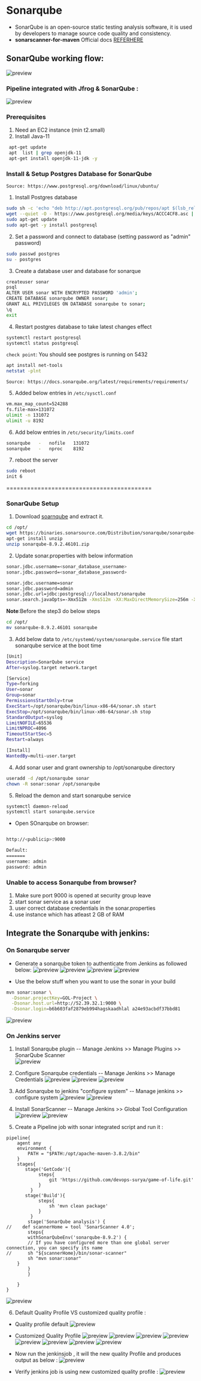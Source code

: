 # Sonarqube 
* SonarQube is an open-source static testing analysis software, it is used by developers to manage source code quality and consistency.
* __sonarscanner-for-maven__ Official docs [REFERHERE](https://docs.sonarqube.org/latest/analysis/scan/sonarscanner-for-maven/)

## SonarQube working flow:
![preview](../images/sqworking.png)


### Pipeline integrated with Jfrog & SonarQube :
![preview](../images/sqpipeline.png)

### Prerequisites
1. Need an EC2 instance (min t2.small)
2. Install Java-11
  ```sh 
   apt-get update   
   apt  list | grep openjdk-11  
   apt-get install openjdk-11-jdk -y   
   ```

### Install & Setup Postgres Database for SonarQube
`Source: https://www.postgresql.org/download/linux/ubuntu/`  
1. Install Postgres database   
  ```sh 
  sudo sh -c 'echo "deb http://apt.postgresql.org/pub/repos/apt $(lsb_release -cs)-pgdg main" > /etc/apt/sources.list.d/pgdg.list'  
  wget --quiet -O - https://www.postgresql.org/media/keys/ACCC4CF8.asc | sudo apt-key add -
  sudo apt-get update
  sudo apt-get -y install postgresql
  ```

2. Set a password and connect to database (setting password as "admin" password)
  
  ```sh
  sudo passwd postgres
  su - postgres
  ```

3. Create a database user and database for sonarque 
  ```sh 
  createuser sonar
  psql
  ALTER USER sonar WITH ENCRYPTED PASSWORD 'admin';
  CREATE DATABASE sonarqube OWNER sonar;
  GRANT ALL PRIVILEGES ON DATABASE sonarqube to sonar;
  \q
  exit
  ``` 

4. Restart postgres database to take latest changes effect 
  ```sh 
  systemctl restart postgresql 
  systemctl status postgresql
  ```
`check point`: You should see postgres is running on 5432
```sh
apt install net-tools
netstat -plnt
```

`Source: https://docs.sonarqube.org/latest/requirements/requirements/`

5. Added below entries in `/etc/sysctl.conf`
  ```sh 
  vm.max_map_count=524288
  fs.file-max=131072
  ulimit -n 131072
  ulimit -u 8192
  ```
6. Add below entries in `/etc/security/limits.conf`
  ```sh 
  sonarqube   -   nofile   131072
  sonarqube   -   nproc    8192
  ```

7. reboot the server 
  ```sh 
  sudo reboot 
  init 6 
  ```
  ==========================================

 ### SonarQube Setup

1. Download [soarnqube](https://www.sonarqube.org/downloads/) and extract it.   
  ```sh 
  cd /opt/
  wget https://binaries.sonarsource.com/Distribution/sonarqube/sonarqube-8.9.2.46101.zip
  apt-get install unzip
  unzip sonarqube-8.9.2.46101.zip
  ```

2. Update sonar.properties with below information 
  ```sh
  sonar.jdbc.username=<sonar_database_username>
  sonar.jdbc.password=<sonar_database_password>

  sonar.jdbc.username=sonar
  sonar.jdbc.password=admin
  sonar.jdbc.url=jdbc:postgresql://localhost/sonarqube
  sonar.search.javaOpts=-Xmx512m -Xms512m -XX:MaxDirectMemorySize=256m -XX:+HeapDumpOnOutOfMemoryError
  ```

__Note__:Before the step3 do below steps 
```sh
cd /opt/
mv sonarqube-8.9.2.46101 sonarqube
``` 

3. Add below data to `/etc/systemd/system/sonarqube.service` file start sonarqube service at the boot time 
  ```sh   
  [Unit]
  Description=SonarQube service
  After=syslog.target network.target

  [Service]
  Type=forking
  User=sonar
  Group=sonar
  PermissionsStartOnly=true
  ExecStart=/opt/sonarqube/bin/linux-x86-64/sonar.sh start 
  ExecStop=/opt/sonarqube/bin/linux-x86-64/sonar.sh stop
  StandardOutput=syslog
  LimitNOFILE=65536
  LimitNPROC=4096
  TimeoutStartSec=5
  Restart=always

  [Install]
  WantedBy=multi-user.target
  ```

4. Add sonar user and grant ownership to /opt/sonarqube directory 
  ```sh 
  useradd -d /opt/sonarqube sonar
  chown -R sonar:sonar /opt/sonarqube
  ```

5. Reload the demon and start sonarqube service 
  ```sh 
  systemctl daemon-reload 
  systemctl start sonarqube.service 
  ```


* Open SOnarqube on browser:

```sh

http://<publicip>:9000

Default:
=======
username: admin
password: admin
```
 ### Unable to access Sonarqube from browser? 

 1. Make sure port 9000 is opened at security group leave
 2. start sonar service as a sonar user 
 3. user correct database credentials in the sonar.properties
 4. use instance which has atleast 2 GB of RAM


## Integrate the Sonarqube with jenkins:
### On Sonarqube server 
* Generate a sonarqube token to authenticate from Jenkins as followed below:
![preview](../images/sq1.png)
![preview](../images/sq2.png)
![preview](../images/sq3.png)
![preview](../images/sq4.png)

* Use the below stuff when you want to use the sonar in your build 
```sh
mvn sonar:sonar \
  -Dsonar.projectKey=GOL-Project \
  -Dsonar.host.url=http://52.39.32.1:9000 \
  -Dsonar.login=b6b603faf2879eb994hagskaadhlal a24e93acbdf37bbd81
```
![preview](../images/sq5.png)



### On Jenkins server 
1. Install Sonarqube plugin --  Manage Jenkins >> Manage Plugins >> SonarQube Scanner  
![preview](../images/sq6.png)

2. Configure Sonarqube credentials  -- Manage Jenkins >> Manage Credentials 
![preview](../images/sq7.png)
![preview](../images/sq8.png)
![preview](../images/sq9.png)

3. Add Sonarqube to jenkins "configure system"  -- Manage jenkins >> configure system
![preview](../images/sq10.png)
![preview](../images/sq11.png)


4. Install SonarScanner -- Manage Jenkins >> Global Tool Configuration
![preview](../images/sq12.png)
![preview](../images/sq13.png)

5. Create a  Pipeline job with sonar integrated script and run it :

```
pipeline{
    agent any
    environment {
        PATH = "$PATH:/opt/apache-maven-3.8.2/bin"
    }
    stages{
       stage('GetCode'){
            steps{
                git 'https://github.com/devops-surya/game-of-life.git'
            }
         }        
       stage('Build'){
            steps{
                sh 'mvn clean package'
            }
         }
        stage('SonarQube analysis') {
//    def scannerHome = tool 'SonarScanner 4.0';
        steps{
        withSonarQubeEnv('sonarqube-8.9.2') { 
        // If you have configured more than one global server connection, you can specify its name
//      sh "${scannerHome}/bin/sonar-scanner"
        sh "mvn sonar:sonar"
    }
        }
        }
       
    }
}
```
![preview](../images/sq14.png)

6. Default Quality Profile VS customized quality profile :
* Quality profile default 
![preview](../images/SQ15.png)

* Customized Quality Profile
![preview](../images/sq16.png)
![preview](../images/sq17.png)
![preview](../images/sq18.png)
![preview](../images/sq19.png)
![preview](../images/sq20.png)
![preview](../images/sq21.png)
![preview](../images/sq22.png)
![preview](../images/sq23.png)

* Now run the jenkinsjob , it will the new quality Profile and produces output as below :
![preview](../images/sq24.png)
* Verify jenkins job is using new customized quality profile :
![preview](../images/sq25.png)

